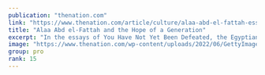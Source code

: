 ```yaml
---
publication: "thenation.com"
link: "https://www.thenation.com/article/culture/alaa-abd-el-fattah-essays/"
title: "Alaa Abd el-Fattah and the Hope of a Generation"
excerpt: "In the essays of You Have Not Yet Been Defeated, the Egyptian activist and blogger reminds us that democracy flourishes and falters at the interstices, the in-between spaces, and the squares where rev"
image: "https://www.thenation.com/wp-content/uploads/2022/06/GettyImages-1147419612.jpg"
group: pro
rank: 15
---
```

